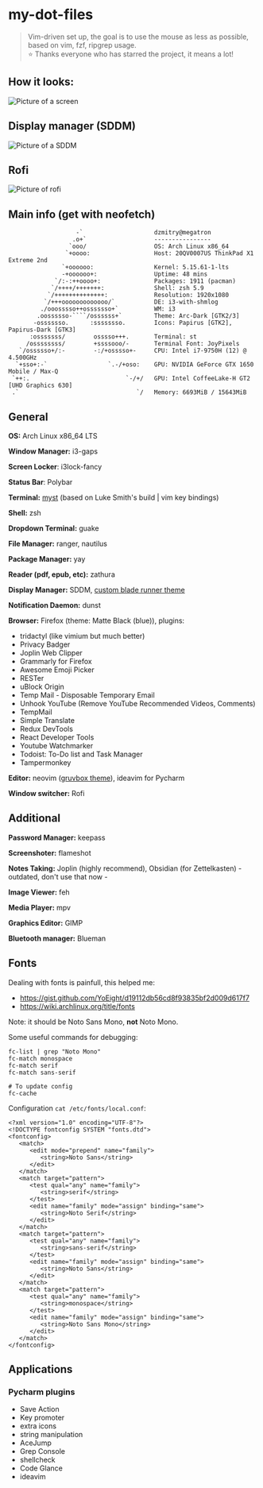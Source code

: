 # my-dot-files
> Vim-driven set up, the goal is to use the mouse as less as possible, based on vim, fzf, ripgrep usage.  
> ⭐️ Thanks everyone who has starred the project, it means a lot!

## How it looks:
![Picture of a screen](./screen.png)

## Display manager (SDDM)
![Picture of a SDDM](./blade-runner-theme.png)

## Rofi
![Picture of rofi](./rofi.png)

## Main info (get with neofetch)
```
                   -`                    dzmitry@megatron
                  .o+`                   ----------------
                 `ooo/                   OS: Arch Linux x86_64
                `+oooo:                  Host: 20QV0007US ThinkPad X1 Extreme 2nd
               `+oooooo:                 Kernel: 5.15.61-1-lts
               -+oooooo+:                Uptime: 48 mins
             `/:-:++oooo+:               Packages: 1911 (pacman)
            `/++++/+++++++:              Shell: zsh 5.9
           `/++++++++++++++:             Resolution: 1920x1080
          `/+++ooooooooooooo/`           DE: i3-with-shmlog
         ./ooosssso++osssssso+`          WM: i3
        .oossssso-````/ossssss+`         Theme: Arc-Dark [GTK2/3]
       -osssssso.      :ssssssso.        Icons: Papirus [GTK2], Papirus-Dark [GTK3]
      :osssssss/        osssso+++.       Terminal: st
     /ossssssss/        +ssssooo/-       Terminal Font: JoyPixels
   `/ossssso+/:-        -:/+osssso+-     CPU: Intel i7-9750H (12) @ 4.500GHz
  `+sso+:-`                 `.-/+oso:    GPU: NVIDIA GeForce GTX 1650 Mobile / Max-Q
 `++:.                           `-/+/   GPU: Intel CoffeeLake-H GT2 [UHD Graphics 630]
 .`                                 `/   Memory: 6693MiB / 15643MiB
```


## General
**OS:** Arch Linux x86_64 LTS

**Window Manager:** i3-gaps

**Screen Locker**: i3lock-fancy

**Status Bar**: Polybar

**Terminal:** [myst](https://github.com/funnydman/myst) (based on Luke Smith's build | vim key bindings)

**Shell:** zsh 

**Dropdown Terminal:** guake

**File Manager:** ranger, nautilus

**Package Manager:** yay

**Reader (pdf, epub, etc):** zathura

**Display Manager:** SDDM, [custom blade runner theme](https://github.com/funnydman/blade-runner-theme)

**Notification Daemon:** dunst 

**Browser:** Firefox (theme: Matte Black (blue)), plugins: 
 - tridactyl (like vimium but much better)
 - Privacy Badger
 - Joplin Web Clipper
 - Grammarly for Firefox
 - Awesome Emoji Picker
 - RESTer
 - uBlock Origin
 - Temp Mail - Disposable Temporary Email
 - Unhook YouTube (Remove YouTube Recommended Videos, Comments)
 - TempMail
 - Simple Translate
 - Redux DevTools
 - React Developer Tools
 - Youtube Watchmarker
 - Todoist: To-Do list and Task Manager
 - Tampermonkey

**Editor:** neovim ([gruvbox theme](https://www.google.com/search?client=firefox-b-d&q=gruvbox)), ideavim for Pycharm

**Window switcher:** Rofi

## Additional 

**Password Manager:** keepass

**Screenshoter:** flameshot

**Notes Taking:** Joplin (highly recommend), Obsidian (for Zettelkasten) - outdated, don't use that now -

**Image Viewer:** feh

**Media Player:** mpv

**Graphics Editor:** GIMP

**Bluetooth manager:** Blueman

## Fonts
Dealing with fonts is painfull, this helped me:
- https://gist.github.com/YoEight/d19112db56cd8f93835bf2d009d617f7
- https://wiki.archlinux.org/title/fonts

Note:  it should be Noto Sans Mono, **not** Noto Mono.

Some useful commands for debugging:
```
fc-list | grep "Noto Mono"
fc-match monospace
fc-match serif
fc-match sans-serif

# To update config
fc-cache 
```

Configuration `cat /etc/fonts/local.conf`:
```
<?xml version="1.0" encoding="UTF-8"?>
<!DOCTYPE fontconfig SYSTEM "fonts.dtd">
<fontconfig>
   <match>
      <edit mode="prepend" name="family">
         <string>Noto Sans</string>
      </edit>
   </match>
   <match target="pattern">
      <test qual="any" name="family">
         <string>serif</string>
      </test>
      <edit name="family" mode="assign" binding="same">
         <string>Noto Serif</string>
      </edit>
   </match>
   <match target="pattern">
      <test qual="any" name="family">
         <string>sans-serif</string>
      </test>
      <edit name="family" mode="assign" binding="same">
         <string>Noto Sans</string>
      </edit>
   </match>
   <match target="pattern">
      <test qual="any" name="family">
         <string>monospace</string>
      </test>
      <edit name="family" mode="assign" binding="same">
         <string>Noto Sans Mono</string>
      </edit>
   </match>
</fontconfig>
```

## Applications 
### Pycharm plugins
* Save Action
* Key promoter
* extra icons
* string manipulation
* AceJump
* Grep Console
* shellcheck
* Code Glance
* ideavim
